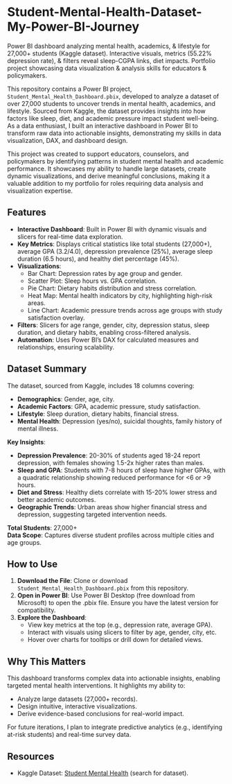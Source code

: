 # Student-Mental-Health-Dataset-My-Power-BI-Journey
Power BI dashboard analyzing mental health, academics, &amp; lifestyle for 27,000+ students (Kaggle dataset). Interactive visuals, metrics (55.22% depression rate), &amp; filters reveal sleep-CGPA links, diet impacts. Portfolio project showcasing data visualization &amp; analysis skills for educators &amp; policymakers.


This repository contains a Power BI project, `Student_Mental_Health_Dashboard.pbix`, developed to analyze a dataset of over 27,000 students to uncover trends in mental health, academics, and lifestyle. Sourced from Kaggle, the dataset provides insights into how factors like sleep, diet, and academic pressure impact student well-being. As a data enthusiast, I built an interactive dashboard in Power BI to transform raw data into actionable insights, demonstrating my skills in data visualization, DAX, and dashboard design.

This project was created to support educators, counselors, and policymakers by identifying patterns in student mental health and academic performance. It showcases my ability to handle large datasets, create dynamic visualizations, and derive meaningful conclusions, making it a valuable addition to my portfolio for roles requiring data analysis and visualization expertise.

## Features

- **Interactive Dashboard**: Built in Power BI with dynamic visuals and slicers for real-time data exploration.
- **Key Metrics**: Displays critical statistics like total students (27,000+), average GPA (3.2/4.0), depression prevalence (25%), average sleep duration (6.5 hours), and healthy diet percentage (45%).
- **Visualizations**:
  - Bar Chart: Depression rates by age group and gender.
  - Scatter Plot: Sleep hours vs. GPA correlation.
  - Pie Chart: Dietary habits distribution and stress correlation.
  - Heat Map: Mental health indicators by city, highlighting high-risk areas.
  - Line Chart: Academic pressure trends across age groups with study satisfaction overlay.
- **Filters**: Slicers for age range, gender, city, depression status, sleep duration, and dietary habits, enabling cross-filtered analysis.
- **Automation**: Uses Power BI’s DAX for calculated measures and relationships, ensuring scalability.

## Dataset Summary

The dataset, sourced from Kaggle, includes 18 columns covering:
- **Demographics**: Gender, age, city.
- **Academic Factors**: GPA, academic pressure, study satisfaction.
- **Lifestyle**: Sleep duration, dietary habits, financial stress.
- **Mental Health**: Depression (yes/no), suicidal thoughts, family history of mental illness.

**Key Insights**:
- **Depression Prevalence**: 20-30% of students aged 18-24 report depression, with females showing 1.5-2x higher rates than males.
- **Sleep and GPA**: Students with 7-8 hours of sleep have higher GPAs, with a quadratic relationship showing reduced performance for <6 or >9 hours.
- **Diet and Stress**: Healthy diets correlate with 15-20% lower stress and better academic outcomes.
- **Geographic Trends**: Urban areas show higher financial stress and depression, suggesting targeted intervention needs.

**Total Students**: 27,000+  
**Data Scope**: Captures diverse student profiles across multiple cities and age groups.

## How to Use

1. **Download the File**: Clone or download `Student_Mental_Health_Dashboard.pbix` from this repository.
2. **Open in Power BI**: Use Power BI Desktop (free download from Microsoft) to open the .pbix file. Ensure you have the latest version for compatibility.
3. **Explore the Dashboard**:
   - View key metrics at the top (e.g., depression rate, average GPA).
   - Interact with visuals using slicers to filter by age, gender, city, etc.
   - Hover over charts for tooltips or drill down for detailed views.


## Why This Matters

This dashboard transforms complex data into actionable insights, enabling targeted mental health interventions. It highlights my ability to:
- Analyze large datasets (27,000+ records).
- Design intuitive, interactive visualizations.
- Derive evidence-based conclusions for real-world impact.

For future iterations, I plan to integrate predictive analytics (e.g., identifying at-risk students) and real-time survey data.

## Resources
- Kaggle Dataset: [Student Mental Health](https://www.kaggle.com/datasets) (search for dataset).

